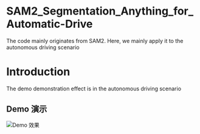 # SAM2_Segmentation_Anything_for_Automatic-Drive
The code mainly originates from SAM2. Here, we mainly apply it to the autonomous driving scenario

# Introduction

The demo demonstration effect is in the autonomous driving scenario

## Demo 演示

![Demo 效果](Demo/demo.gif)

